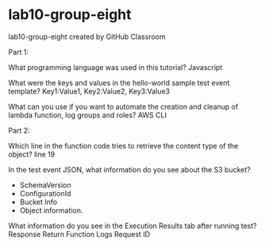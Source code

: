 # lab10-group-eight
lab10-group-eight created by GitHub Classroom

Part 1: 

What programming language was used in this tutorial? Javascript

What were the keys and values in the hello-world sample test event template? Key1:Value1, Key2:Value2, Key3:Value3

What can you use if you want to automate the creation and cleanup of lambda function, log groups and roles? AWS CLI


Part 2:

Which line in the function code tries to retrieve the content type of the object? line 19
              
In the test event JSON, what information do you see about the S3 bucket? 
- SchemaVersion
- ConfigurationId
- Bucket Info
- Object information. 

What information do you see in the Execution Results tab after running test? 
  Response Return
  Function Logs
  Request ID
